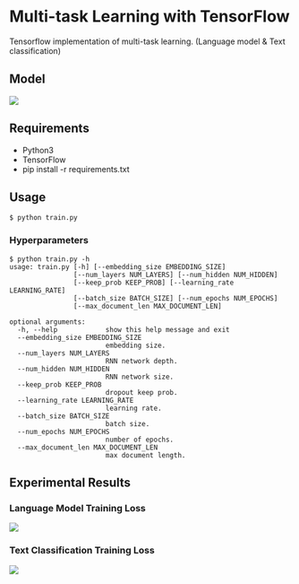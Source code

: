 # Multi-task Learning with TensorFlow
Tensorflow implementation of multi-task learning. (Language model & Text classification)

## Model
<img src="https://user-images.githubusercontent.com/6512394/44083292-884d66b4-9fee-11e8-9e36-d59ef27ae51c.PNG">

## Requirements
- Python3
- TensorFlow
- pip install -r requirements.txt

## Usage

```
$ python train.py
```

### Hyperparameters
```
$ python train.py -h
usage: train.py [-h] [--embedding_size EMBEDDING_SIZE]
                [--num_layers NUM_LAYERS] [--num_hidden NUM_HIDDEN]
                [--keep_prob KEEP_PROB] [--learning_rate LEARNING_RATE]
                [--batch_size BATCH_SIZE] [--num_epochs NUM_EPOCHS]
                [--max_document_len MAX_DOCUMENT_LEN]

optional arguments:
  -h, --help            show this help message and exit
  --embedding_size EMBEDDING_SIZE
                        embedding size.
  --num_layers NUM_LAYERS
                        RNN network depth.
  --num_hidden NUM_HIDDEN
                        RNN network size.
  --keep_prob KEEP_PROB
                        dropout keep prob.
  --learning_rate LEARNING_RATE
                        learning rate.
  --batch_size BATCH_SIZE
                        batch size.
  --num_epochs NUM_EPOCHS
                        number of epochs.
  --max_document_len MAX_DOCUMENT_LEN
                        max document length.
```

## Experimental Results

### Language Model Training Loss
<img src="https://user-images.githubusercontent.com/6512394/44083279-8134afe0-9fee-11e8-8ff8-7cd93b32001c.PNG">

### Text Classification Training Loss
<img src="https://user-images.githubusercontent.com/6512394/44083286-84b0faac-9fee-11e8-81cf-cd1327cbb43e.PNG">